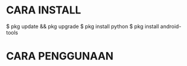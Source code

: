 # CARA INSTALL

$ pkg update && pkg upgrade
$ pkg install python
$ pkg install android-tools

# CARA PENGGUNAAN
